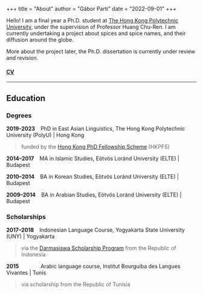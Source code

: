 +++
title = "About"
author = "Gábor Parti"
date = "2022-09-01"
+++

<!-- description = ""
aliases = ["about", "contact"]
slug = "contact" -->

Hello! I am a final year a Ph.D. student at [The Hong Kong Polytechnic University](https://www.polyu.edu.hk/), under the supervision of Professor Huang Chu-Ren. I am currently undertaking a project about spices and spice names, and their diffusion around the globe.

More about the project later, the Ph.D. dissertation is currently under review and revision.

<!-- https://www.altbrot.at/2022/08/make-your-hugo-theme-use-google-fonts-locally/ -->

<!-- ### [**CV**](https://partigabor.github.io/cv/) ·  -->

#### [CV](/files/cv.pdf "Open/download CV as a pdf")

***

## Education

### Degrees

**2019-2023** &ensp; PhD in East Asian Linguistics, The Hong Kong Polytechnic University (PolyU) | Hong Kong

>funded by the [Hong Kong PhD Fellowship Scheme](https://cerg1.ugc.edu.hk/hkpfs/index.html) (HKPFS)

**2014–2017** &ensp; MA in Islamic Studies, Eötvös Loránd University (ELTE) | Budapest

**2010–2014** &ensp; BA in Korean Studies, Eötvös Loránd University (ELTE) | Budapest

**2009–2014** &ensp; BA in Arabian Studies, Eötvös Loránd University (ELTE) | Budapest

### Scholarships

**2017–2018** &ensp; Indonesian Language Course, Yogyakarta State University (UNY) | Yogyakarta

>via the [Darmasiswa Scholarship Program](https://darmasiswa.kemdikbud.go.id/) from the Republic of Indonesia

**2015** &emsp; &emsp; &emsp; Arabic language course, Institut Bourguiba des Langues Vivantes | Tunis

>via scholarship from the Republic of Tunisia

<!-- {{< tabgroup >}}
  {{< tab name="Hello" >}}
  Hello World!
  {{< /tab >}}

  {{< tab name="Goodbye" >}}
  Goodbye Everybody!
  {{< /tab >}}
{{< /tabgroup >}} -->
